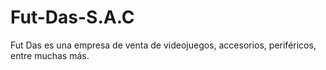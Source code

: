 # Fut-Das-S.A.C
Fut Das es una empresa de venta de videojuegos, accesorios, periféricos, entre muchas más.
